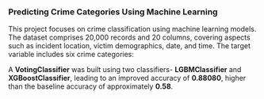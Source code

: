 ### Predicting Crime Categories Using Machine Learning

This project focuses on crime classification using machine learning models. The dataset comprises 20,000 records and 20 columns, covering aspects such as incident location, victim demographics, date, and time. The target variable includes six crime categories:


A **VotingClassifier** was built using  two classifiers- **LGBMClassifier** and **XGBoostClassifier**, leading to an improved accuracy of **0.88080**, higher than the baseline accuracy of approximately **0.58**.

